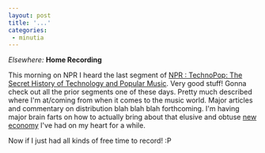 ```yaml
---
layout: post
title: '...'
categories:
 - minutia
---
```


<i>Elsewhere:</i> <b>Home Recording</b>

This morning on NPR I heard the last segment of <a href="http://www.npr.org/programs/morning/features/2002/technopop/index.html#stories">NPR : TechnoPop: The Secret History of Technology and Popular Music</a>. Very good stuff! Gonna check out all the prior segments one of these days. Pretty much described where I'm at/coming from when it comes to the music world. Major articles and commentary on distribution blah blah blah forthcoming. I'm having major brain farts on how to actually bring about that elusive and obtuse <a href="{{site.baseurl}}/activist2/">new economy</a> I've had on my heart for a while.

Now if I just had all kinds of free time to record! :P

